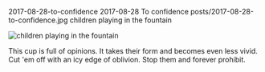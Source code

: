 2017-08-28-to-confidence
2017-08-28
To confidence
posts/2017-08-28-to-confidence.jpg
children playing in the fountain

![children playing in the fountain](posts/2017-08-28-to-confidence.jpg)

This cup is full of opinions. It takes their form and becomes even less vivid. Cut 'em off with an icy edge of oblivion. Stop them and forever prohibit.